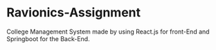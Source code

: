# Ravionics-Assignment
College Management System made by using React.js for front-End and Springboot for the Back-End.
